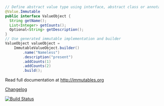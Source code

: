 ```java
// Define abstract value type using interface, abstract class or annotation
@Value.Immutable
public interface ValueObject {
  String getName();
  List<Integer> getCounts();
  Optional<String> getDescription();
}
// Use generated immutable implementation and builder
ValueObject valueObject =
    ImmutableValueObject.builder()
        .name("Nameless")
        .description("present")
        .addCounts(1)
        .addCounts(2)
        .build();
```

Read full documentation at http://immutables.org

[Changelog](https://github.com/immutables/immutables/blob/master/changelog.md)

[![Build Status](https://travis-ci.org/immutables/immutables.svg?branch=master)](https://travis-ci.org/immutables/immutables)
